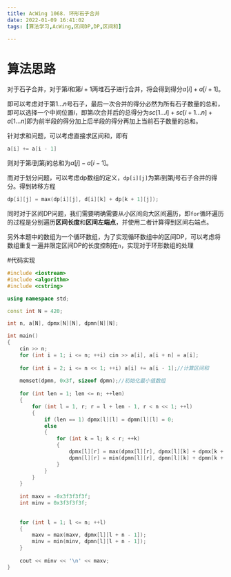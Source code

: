 ```yaml
---
title: AcWing 1068. 环形石子合并
date: 2022-01-09 16:41:02
tags: [算法学习,AcWing,区间DP,DP,区间和]

---
```


# 算法思路

对于石子合并，对于第$i$和第$i + 1$两堆石子进行合并，将会得到得分$a[i] + a[i + 1]$。

即可以考虑对于第$1...n$号石子，最后一次合并的得分必然为所有石子数量的总和，即可以选择一个中间位置$i$，即第$i$次合并后的总得分为$sc[1...i] + sc[i + 1...n] + a[1 ... n]$即为前半段的得分加上后半段的得分再加上当前石子数量的总和。

针对求和问题，可以考虑直接求区间和，即有

```c++
a[i] += a[i - 1]
```

则对于第$i$到第$j$的总和为$a[j] - a[i - 1]$。

而对于划分问题，可以考虑dp数组的定义，`dp[i][j]`为第$i$到第$j$号石子合并的得分。得到转移方程

```c++
dp[i][j] = max(dp[i][j], d[i][k] + dp[k + 1][j]);
```

同时对于区间DP问题，我们需要明确需要从小区间向大区间遍历，即`for`循环遍历的过程是分别遍历**区间长度**和**区间左端点**，并使用二者计算得到区间右端点。

另外本题中的数组为一个循环数组，为了实现循环数组中的区间DP，可以考虑将数组重复一遍并限定区间DP的长度控制在`n`，实现对于环形数组的处理

#代码实现

```c++
#include <iostream>
#include <algorithm>
#include <cstring>

using namespace std;

const int N = 420;

int n, a[N], dpmx[N][N], dpmn[N][N];

int main() 
{
    cin >> n;
    for (int i = 1; i <= n; ++i) cin >> a[i], a[i + n] = a[i];
    
    for (int i = 2; i <= n << 1; ++i) a[i] += a[i - 1];//计算区间和
    
    memset(dpmn, 0x3f, sizeof dpmn);//初始化最小值数组
    
    for (int len = 1; len <= n; ++len)
    {
        for (int l = 1, r; r = l + len - 1, r < n << 1; ++l)
        {
            if (len == 1) dpmx[l][l] = dpmn[l][l] = 0;
            else
            {
                for (int k = l; k < r; ++k)
                {
                    dpmx[l][r] = max(dpmx[l][r], dpmx[l][k] + dpmx[k + 1][r] + a[r] - a[l - 1]);
                    dpmn[l][r] = min(dpmn[l][r], dpmn[l][k] + dpmn[k + 1][r] + a[r] - a[l - 1]);
                }
            }
        }
    }
    
    int maxv = -0x3f3f3f3f;
    int minv = 0x3f3f3f3f;
    
    
    for (int l = 1; l <= n; ++l)
    {
        maxv = max(maxv, dpmx[l][l + n - 1]);
        minv = min(minv, dpmn[l][l + n - 1]);
    }
    
    cout << minv << '\n' << maxv;
}
```



